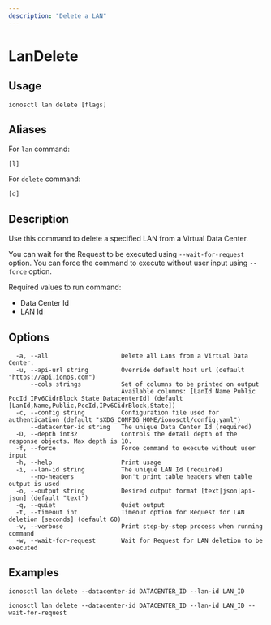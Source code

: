 ```yaml
---
description: "Delete a LAN"
---
```


# LanDelete

## Usage

```text
ionosctl lan delete [flags]
```

## Aliases

For `lan` command:

```text
[l]
```

For `delete` command:

```text
[d]
```

## Description

Use this command to delete a specified LAN from a Virtual Data Center.

You can wait for the Request to be executed using `--wait-for-request` option. You can force the command to execute without user input using `--force` option.

Required values to run command:

* Data Center Id
* LAN Id

## Options

```text
  -a, --all                    Delete all Lans from a Virtual Data Center.
  -u, --api-url string         Override default host url (default "https://api.ionos.com")
      --cols strings           Set of columns to be printed on output 
                               Available columns: [LanId Name Public PccId IPv6CidrBlock State DatacenterId] (default [LanId,Name,Public,PccId,IPv6CidrBlock,State])
  -c, --config string          Configuration file used for authentication (default "$XDG_CONFIG_HOME/ionosctl/config.yaml")
      --datacenter-id string   The unique Data Center Id (required)
  -D, --depth int32            Controls the detail depth of the response objects. Max depth is 10.
  -f, --force                  Force command to execute without user input
  -h, --help                   Print usage
  -i, --lan-id string          The unique LAN Id (required)
      --no-headers             Don't print table headers when table output is used
  -o, --output string          Desired output format [text|json|api-json] (default "text")
  -q, --quiet                  Quiet output
  -t, --timeout int            Timeout option for Request for LAN deletion [seconds] (default 60)
  -v, --verbose                Print step-by-step process when running command
  -w, --wait-for-request       Wait for Request for LAN deletion to be executed
```

## Examples

```text
ionosctl lan delete --datacenter-id DATACENTER_ID --lan-id LAN_ID

ionosctl lan delete --datacenter-id DATACENTER_ID --lan-id LAN_ID --wait-for-request
```

